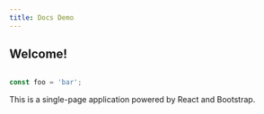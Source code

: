 ```yaml
---
title: Docs Demo
---
```


## Welcome!

```js

const foo = 'bar';

```

This is a single-page application powered by React and Bootstrap.

